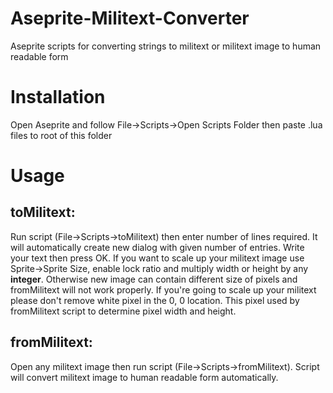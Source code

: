 # Aseprite-Militext-Converter
Aseprite scripts for converting strings to militext or militext image to human readable form

# Installation
Open Aseprite and follow File->Scripts->Open Scripts Folder then paste .lua files to root of this folder

# Usage

## toMilitext:
Run script (File->Scripts->toMilitext) then enter number of lines required. It will automatically create new dialog with given number of entries.
Write your text then press OK. If you want to scale up your militext image use Sprite->Sprite Size, enable lock ratio and multiply width or height by any **integer**.
Otherwise new image can contain different size of pixels and fromMilitext will not work properly. If you're going to scale up your militext please don't remove
white pixel in the 0, 0 location. This pixel used by fromMilitext script to determine pixel width and height.

## fromMilitext:
Open any militext image then run script (File->Scripts->fromMilitext). Script will convert militext image to human readable form automatically.